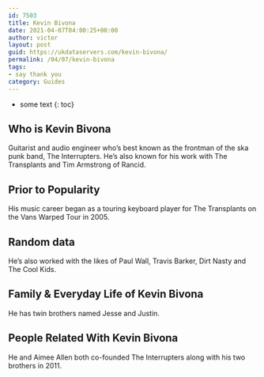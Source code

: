 ```yaml
---
id: 7503
title: Kevin Bivona
date: 2021-04-07T04:00:25+00:00
author: victor
layout: post
guid: https://ukdataservers.com/kevin-bivona/
permalink: /04/07/kevin-bivona
tags:
- say thank you
category: Guides
---
```


* some text
{: toc}


## Who is Kevin Bivona



Guitarist and audio engineer who&#8217;s best known as the frontman of the ska punk band, The Interrupters. He&#8217;s also known for his work with The Transplants and Tim Armstrong of Rancid.

                
                
                
## Prior to Popularity



His music career began as a touring keyboard player for The Transplants on the Vans Warped Tour in 2005.

                
                
                
## Random data



He&#8217;s also worked with the likes of Paul Wall, Travis Barker, Dirt Nasty and The Cool Kids.

                
                
                
## Family & Everyday Life of Kevin Bivona



He has twin brothers named Jesse and Justin.

                
                
                
## People Related With Kevin Bivona



He and Aimee Allen both co-founded The Interrupters along with his two brothers in 2011.

                
              
            
          
          
          